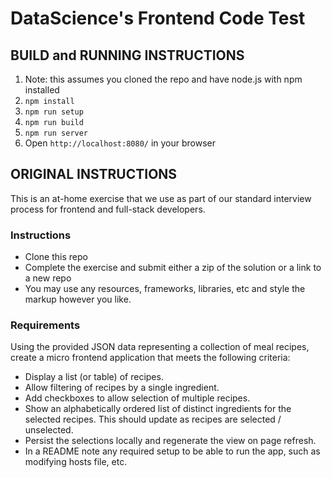 DataScience's Frontend Code Test
==================

## BUILD and RUNNING INSTRUCTIONS

1.	Note: this assumes you cloned the repo and have node.js with npm installed
2.  `npm install`
3.  `npm run setup`
4.  `npm run build`
5.  `npm run server`
5.  Open `http://localhost:8080/` in your browser

## ORIGINAL INSTRUCTIONS

This is an at-home exercise that we use as part of our standard interview process for frontend and full-stack developers.

### Instructions

* Clone this repo
* Complete the exercise and submit either a zip of the solution or a link to a new repo
* You may use any resources, frameworks, libraries, etc and style the markup however you like.

### Requirements

Using the provided JSON data representing a collection of meal recipes, create a micro frontend application that meets the following criteria:

* Display a list (or table) of recipes.
* Allow filtering of recipes by a single ingredient.
* Add checkboxes to allow selection of multiple recipes.
* Show an alphabetically ordered list of distinct ingredients for the selected recipes. This should update as recipes are selected / unselected.
* Persist the selections locally and regenerate the view on page refresh.
* In a README note any required setup to be able to run the app, such as modifying hosts file, etc.
